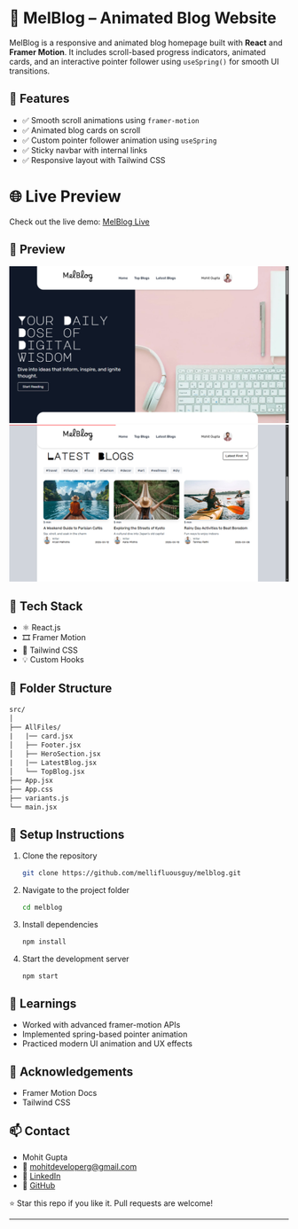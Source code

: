 # 📝 MelBlog – Animated Blog Website

MelBlog is a responsive and animated blog homepage built with **React** and **Framer Motion**. It includes scroll-based progress indicators, animated cards, and an interactive pointer follower using `useSpring()` for smooth UI transitions.

## 🚀 Features

- ✅ Smooth scroll animations using `framer-motion`
- ✅ Animated blog cards on scroll
- ✅ Custom pointer follower animation using `useSpring`
- ✅ Sticky navbar with internal links
- ✅ Responsive layout with Tailwind CSS

# 🌐 Live Preview

Check out the live demo: [MelBlog Live](https://blogpage-qcee.onrender.com/)

## 📸 Preview

![Hero Section](./public/Screenshot1.png)
![Blog](./public/Screenshot2.png)

## 🔧 Tech Stack

- ⚛️ React.js
- 🎞 Framer Motion
- 🎨 Tailwind CSS
- 💡 Custom Hooks

## 📂 Folder Structure

```
src/
│
├── AllFiles/
|   |── card.jsx
│   ├── Footer.jsx
│   ├── HeroSection.jsx
|   |── LatestBlog.jsx
│   └── TopBlog.jsx
├── App.jsx
├── App.css
├── variants.js
└── main.jsx
```

## 📌 Setup Instructions

1. Clone the repository  
   ```bash
   git clone https://github.com/mellifluousguy/melblog.git
   ```
2. Navigate to the project folder
   ```bash
   cd melblog
   ```
3. Install dependencies
   ```bash
   npm install
   ```
4. Start the development server
   ```bash
   npm start
   ```

## 🧠 Learnings

- Worked with advanced framer-motion APIs
- Implemented spring-based pointer animation
- Practiced modern UI animation and UX effects

## 🙌 Acknowledgements

- Framer Motion Docs
- Tailwind CSS

## 📫 Contact

- Mohit Gupta
- 📧 mohitdeveloperg@gmail.com
- 🔗 [LinkedIn](https://linked.com/in/mellilfuousguy)
- 🐙 [GitHub](https://github.com/mellilfluousguy)

⭐ Star this repo if you like it. Pull requests are welcome!

---
